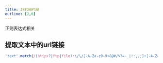```yaml
---
title: JS代码片段
outline: [2,6]
---
```


正则表达式相关

## 提取文本中的url链接
```javascript
'text'.match(/(https?|ftp|file):\/\/[-A-Za-z0-9+&@#/%?=~_|!:,.;]+[-A-Za-z0-9+&@#/%=~_|]/g)
```

